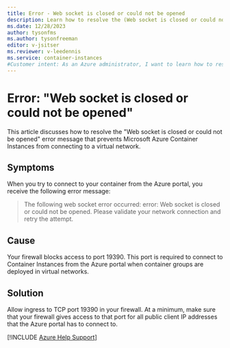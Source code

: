 ```yaml
---
title: Error - Web socket is closed or could not be opened
description: Learn how to resolve the (Web socket is closed or could not be opened) error. This error prevents you from connecting to your container from a virtual network.
ms.date: 12/28/2023
author: tysonfms
ms.author: tysonfreeman
editor: v-jsitser
ms.reviewer: v-leedennis
ms.service: container-instances
#Customer intent: As an Azure administrator, I want to learn how to resolve the "Web socket is closed or could not be opened" error so that I can successfully deploy an image onto a container instance.
---
```

# Error: "Web socket is closed or could not be opened"

This article discusses how to resolve the "Web socket is closed or could not be opened" error message that prevents Microsoft Azure Container Instances from connecting to a virtual network.

## Symptoms

When you try to connect to your container from the Azure portal, you receive the following error message:

> The following web socket error occurred: error: Web socket is closed or could not be opened. Please validate your network connection and retry the attempt.

## Cause

Your firewall blocks access to port 19390. This port is required to connect to Container Instances from the Azure portal when container groups are deployed in virtual networks.

## Solution

Allow ingress to TCP port 19390 in your firewall. At a minimum, make sure that your firewall gives access to that port for all public client IP addresses that the Azure portal has to connect to.

[!INCLUDE [Azure Help Support](../../includes/azure-help-support.md)]
